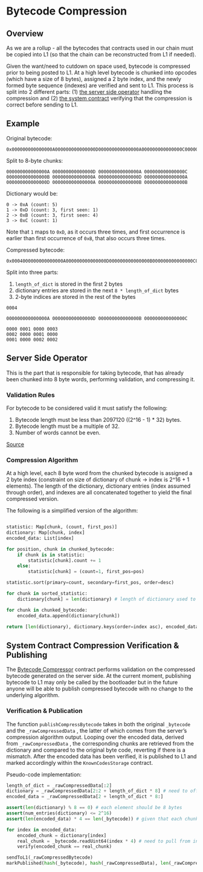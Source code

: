 # Bytecode Compression

## Overview

As we are a rollup - all the bytecodes that contracts used in our chain must be copied into L1 (so that the chain can be
reconstructed from L1 if needed).

Given the want/need to cutdown on space used, bytecode is compressed prior to being posted to L1. At a high level
bytecode is chunked into opcodes (which have a size of 8 bytes), assigned a 2 byte index, and the newly formed byte
sequence (indexes) are verified and sent to L1. This process is split into 2 different parts: (1)
[the server side operator](https://github.com/matter-labs/zksync-era/blob/main/core/lib/utils/src/bytecode.rs#L31)
handling the compression and (2)
[the system contract](https://github.com/matter-labs/era-system-contracts/blob/main/contracts/Compressor.sol) verifying
that the compression is correct before sending to L1.

## Example

Original bytecode:

```
0x000000000000000A000000000000000D000000000000000A000000000000000C000000000000000B000000000000000A000000000000000D000000000000000A000000000000000D000000000000000A000000000000000B000000000000000B
```

Split to 8-byte chunks:

```
000000000000000A 000000000000000D 000000000000000A 000000000000000C
000000000000000B 000000000000000A 000000000000000D 000000000000000A
000000000000000D 000000000000000A 000000000000000B 000000000000000B
```

Dictionary would be:

```
0 -> 0xA (count: 5)
1 -> 0xD (count: 3, first seen: 1)
2 -> 0xB (count: 3, first seen: 4)
3 -> 0xC (count: 1)
```

Note that `1` maps to `0xD`, as it occurs three times, and first occurrence is earlier than first occurrence of `0xB`,
that also occurs three times.

Compressed bytecode:

```
0x0004000000000000000A000000000000000D000000000000000B000000000000000C000000010000000300020000000100000001000000020002
```

Split into three parts:

1. `length_of_dict` is stored in the first 2 bytes
2. dictionary entries are stored in the next `8 * length_of_dict` bytes
3. 2-byte indices are stored in the rest of the bytes

```
0004

000000000000000A 000000000000000D 000000000000000B 000000000000000C

0000 0001 0000 0003
0002 0000 0001 0000
0001 0000 0002 0002
```

## Server Side Operator

This is the part that is responsible for taking bytecode, that has already been chunked into 8 byte words, performing
validation, and compressing it.

### Validation Rules

For bytecode to be considered valid it must satisfy the following:

1. Bytecode length must be less than 2097120 ((2^16 - 1) \* 32) bytes.
2. Bytecode length must be a multiple of 32.
3. Number of words cannot be even.

[Source](https://github.com/matter-labs/zksync-era/blob/main/core/lib/utils/src/bytecode.rs#L133)

### Compression Algorithm

At a high level, each 8 byte word from the chunked bytecode is assigned a 2 byte index (constraint on size of dictionary
of chunk → index is 2^16 + 1 elements). The length of the dictionary, dictionary entries (index assumed through order),
and indexes are all concatenated together to yield the final compressed version.

The following is a simplified version of the algorithm:

```python

statistic: Map[chunk, (count, first_pos)]
dictionary: Map[chunk, index]
encoded_data: List[index]

for position, chunk in chunked_bytecode:
    if chunk is in statistic:
        statistic[chunk].count += 1
    else:
        statistic[chunk] = (count=1, first_pos=pos)

statistic.sort(primary=count, secondary=first_pos, order=desc)

for chunk in sorted_statistic:
    dictionary[chunk] = len(dictionary) # length of dictionary used to keep track of index

for chunk in chunked_bytecode:
    encoded_data.append(dictionary[chunk])

return [len(dictionary), dictionary.keys(order=index asc), encoded_data]
```

## System Contract Compression Verification & Publishing

The [Bytecode Compressor](https://github.com/matter-labs/era-system-contracts/blob/main/contracts/Compressor.sol)
contract performs validation on the compressed bytecode generated on the server side. At the current moment, publishing
bytecode to L1 may only be called by the bootloader but in the future anyone will be able to publish compressed bytecode
with no change to the underlying algorithm.

### Verification & Publication

The function `publishCompressBytecode` takes in both the original `_bytecode` and the `_rawCompressedData` , the latter
of which comes from the server’s compression algorithm output. Looping over the encoded data, derived from
`_rawCompressedData` , the corresponding chunks are retrieved from the dictionary and compared to the original byte
code, reverting if there is a mismatch. After the encoded data has been verified, it is published to L1 and marked
accordingly within the `KnownCodesStorage` contract.

Pseudo-code implementation:

```python
length_of_dict = _rawCompressedData[:2]
dictionary = _rawCompressedData[2:2 + length_of_dict * 8] # need to offset by bytes used to store length (2) and multiply by 8 for chunk size
encoded_data = _rawCompressedData[2 + length_of_dict * 8:]

assert(len(dictionary) % 8 == 0) # each element should be 8 bytes
assert(num_entries(dictionary) <= 2^16)
assert(len(encoded_data) * 4 == len(_bytecode)) # given that each chunk is 8 bytes and each index is 2 bytes they should differ by a factor of 4

for index in encoded_data:
    encoded_chunk = dictionary[index]
    real_chunk = _bytecode.readUint64(index * 4) # need to pull from index * 4 to account for difference in element size
    verify(encoded_chunk == real_chunk)

sendToL1(_rawCompressedBytecode)
markPublished(hash(_bytecode), hash(_rawCompressedData), len(_rawCompressedData))
```

